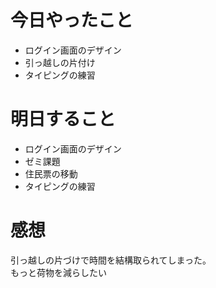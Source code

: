 # 今日やったこと
- ログイン画面のデザイン
- 引っ越しの片付け
- タイピングの練習

# 明日すること
- ログイン画面のデザイン
- ゼミ課題
- 住民票の移動
- タイピングの練習

# 感想
引っ越しの片づけで時間を結構取られてしまった。<br>
もっと荷物を減らしたい
